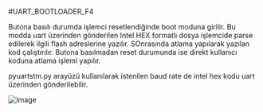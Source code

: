 #UART_BOOTLOADER_F4

Butona basılı durumda işlemci resetlendiğinde boot moduna girilir. Bu modda 
uart üzerinden gönderilen Intel HEX formatlı dosya işlemcide parse edilerek ilgili flash
adreslerine yazılır. SOnrasında atlama yapılarak yazılan kod çalıştırılır.
Butona basılmadan reset durumunda ise direkt kullanıcı koduna atlama işlemi yapılır.

pyuartstm.py arayüzü kullanılarak istenilen baud rate de intel hex kodu uart üzerinden gönderilebilir.

![image](https://github.com/user-attachments/assets/71888fd4-2bf9-4c4f-92f2-94e8941d58d1)

